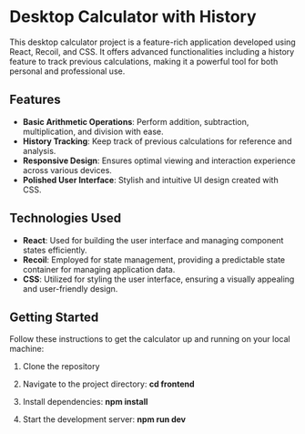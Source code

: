 # Desktop Calculator with History

This desktop calculator project is a feature-rich application developed using React, Recoil, and CSS. It offers advanced functionalities including a history feature to track previous calculations, making it a powerful tool for both personal and professional use.

## Features

- **Basic Arithmetic Operations**: Perform addition, subtraction, multiplication, and division with ease.
- **History Tracking**: Keep track of previous calculations for reference and analysis.
- **Responsive Design**: Ensures optimal viewing and interaction experience across various devices.
- **Polished User Interface**: Stylish and intuitive UI design created with CSS.

## Technologies Used

- **React**: Used for building the user interface and managing component states efficiently.
- **Recoil**: Employed for state management, providing a predictable state container for managing application data.
- **CSS**: Utilized for styling the user interface, ensuring a visually appealing and user-friendly design.

## Getting Started

Follow these instructions to get the calculator up and running on your local machine:

1. Clone the repository


2. Navigate to the project directory: **cd frontend**


3. Install dependencies: **npm install**


4. Start the development server: **npm run dev**
